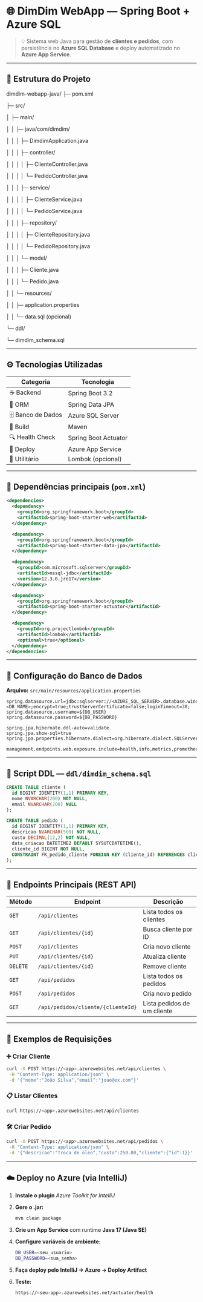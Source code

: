 # 🌐 DimDim WebApp — Spring Boot + Azure SQL

> 💡 Sistema web Java para gestão de **clientes e pedidos**, com persistência no **Azure SQL Database** e deploy automatizado no **Azure App Service**.

---

## 🧱 Estrutura do Projeto

dimdim-webapp-java/
├─ pom.xml

├─ src/

│ ├─ main/

│ │ ├─ java/com/dimdim/

│ │ │ ├─ DimdimApplication.java

│ │ │ ├─ controller/

│ │ │ │ ├─ ClienteController.java

│ │ │ │ └─ PedidoController.java

│ │ │ ├─ service/

│ │ │ │ ├─ ClienteService.java

│ │ │ │ └─ PedidoService.java

│ │ │ ├─ repository/

│ │ │ │ ├─ ClienteRepository.java

│ │ │ │ └─ PedidoRepository.java

│ │ │ └─ model/

│ │ │ ├─ Cliente.java

│ │ │ └─ Pedido.java

│ │ └─ resources/

│ │ ├─ application.properties

│ │ └─ data.sql (opcional)

└─ ddl/

└─ dimdim_schema.sql

---

## ⚙️ Tecnologias Utilizadas

| Categoria          | Tecnologia           |
| ------------------ | -------------------- |
| ☕ Backend          | Spring Boot 3.2      |
| 🧩 ORM             | Spring Data JPA      |
| 🗄️ Banco de Dados | Azure SQL Server     |
| 🧰 Build           | Maven                |
| 🔍 Health Check    | Spring Boot Actuator |
| 🚀 Deploy          | Azure App Service    |
| 💬 Utilitário      | Lombok (opcional)    |

---

## 🧩 Dependências principais (`pom.xml`)

```xml
<dependencies>
  <dependency>
    <groupId>org.springframework.boot</groupId>
    <artifactId>spring-boot-starter-web</artifactId>
  </dependency>

  <dependency>
    <groupId>org.springframework.boot</groupId>
    <artifactId>spring-boot-starter-data-jpa</artifactId>
  </dependency>

  <dependency>
    <groupId>com.microsoft.sqlserver</groupId>
    <artifactId>mssql-jdbc</artifactId>
    <version>12.3.0.jre17</version>
  </dependency>

  <dependency>
    <groupId>org.springframework.boot</groupId>
    <artifactId>spring-boot-starter-actuator</artifactId>
  </dependency>

  <dependency>
    <groupId>org.projectlombok</groupId>
    <artifactId>lombok</artifactId>
    <optional>true</optional>
  </dependency>
</dependencies>
```

---

## 💾 Configuração do Banco de Dados

**Arquivo:** `src/main/resources/application.properties`

```properties
spring.datasource.url=jdbc:sqlserver://<AZURE_SQL_SERVER>.database.windows.net:1433;database=<DB_NAME>;encrypt=true;trustServerCertificate=false;loginTimeout=30;
spring.datasource.username=${DB_USER}
spring.datasource.password=${DB_PASSWORD}

spring.jpa.hibernate.ddl-auto=validate
spring.jpa.show-sql=true
spring.jpa.properties.hibernate.dialect=org.hibernate.dialect.SQLServerDialect

management.endpoints.web.exposure.include=health,info,metrics,prometheus
```

---

## 🧠 Script DDL — `ddl/dimdim_schema.sql`

```sql
CREATE TABLE cliente (
  id BIGINT IDENTITY(1,1) PRIMARY KEY,
  nome NVARCHAR(200) NOT NULL,
  email NVARCHAR(200) NULL
);

CREATE TABLE pedido (
  id BIGINT IDENTITY(1,1) PRIMARY KEY,
  descricao NVARCHAR(500) NOT NULL,
  custo DECIMAL(12,2) NOT NULL,
  data_criacao DATETIME2 DEFAULT SYSUTCDATETIME(),
  cliente_id BIGINT NOT NULL,
  CONSTRAINT FK_pedido_cliente FOREIGN KEY (cliente_id) REFERENCES cliente(id)
);
```

---

## 🔧 Endpoints Principais (REST API)

| Método   | Endpoint                           | Descrição                   |
| -------- | ---------------------------------- | --------------------------- |
| `GET`    | `/api/clientes`                    | Lista todos os clientes     |
| `GET`    | `/api/clientes/{id}`               | Busca cliente por ID        |
| `POST`   | `/api/clientes`                    | Cria novo cliente           |
| `PUT`    | `/api/clientes/{id}`               | Atualiza cliente            |
| `DELETE` | `/api/clientes/{id}`               | Remove cliente              |
| `GET`    | `/api/pedidos`                     | Lista todos os pedidos      |
| `POST`   | `/api/pedidos`                     | Cria novo pedido            |
| `GET`    | `/api/pedidos/cliente/{clienteId}` | Lista pedidos de um cliente |

---

## 🧪 Exemplos de Requisições

### ➕ Criar Cliente

```bash
curl -X POST https://<app>.azurewebsites.net/api/clientes \
 -H "Content-Type: application/json" \
 -d '{"nome":"João Silva","email":"joao@ex.com"}'
```

### 📋 Listar Clientes

```bash
curl https://<app>.azurewebsites.net/api/clientes
```

### 🛠️ Criar Pedido

```bash
curl -X POST https://<app>.azurewebsites.net/api/pedidos \
 -H "Content-Type: application/json" \
 -d '{"descricao":"Troca de óleo","custo":250.00,"cliente":{"id":1}}'
```

---

## ☁️ Deploy no Azure (via IntelliJ)

1. **Instale o plugin** *Azure Toolkit for IntelliJ*

2. **Gere o .jar:**

   ```bash
   mvn clean package
   ```

3. **Crie um App Service** com runtime **Java 17 (Java SE)**

4. **Configure variáveis de ambiente:**

   ```bash
   DB_USER=<seu_usuario>
   DB_PASSWORD=<sua_senha>
   ```

5. **Faça deploy pelo IntelliJ → Azure → Deploy Artifact**

6. **Teste:**

   ```bash
   https://<seu-app>.azurewebsites.net/actuator/health
   ```

